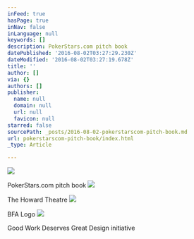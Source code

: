 ```yaml
---
inFeed: true
hasPage: true
inNav: false
inLanguage: null
keywords: []
description: PokerStars.com pitch book
datePublished: '2016-08-02T03:27:29.230Z'
dateModified: '2016-08-02T03:27:19.678Z'
title: ''
author: []
via: {}
authors: []
publisher:
  name: null
  domain: null
  url: null
  favicon: null
starred: false
sourcePath: _posts/2016-08-02-pokerstarscom-pitch-book.md
url: pokerstarscom-pitch-book/index.html
_type: Article

---
```

![](https://the-grid-user-content.s3-us-west-2.amazonaws.com/db330f3d-d1c2-4a30-8a53-6b657963f8b1.jpg)

PokerStars.com pitch book
![](https://the-grid-user-content.s3-us-west-2.amazonaws.com/4cd477c5-115e-4e4e-8331-6b3b95d826e5.jpg)

The Howard Theatre
![](https://the-grid-user-content.s3-us-west-2.amazonaws.com/778a0eba-b197-4b96-bae7-1b3729fc7898.jpg)

BFA Logo
![](https://the-grid-user-content.s3-us-west-2.amazonaws.com/d3e78943-8e3f-4f5d-a711-82af476d6d8e.png)

Good Work Deserves Great Design initiative